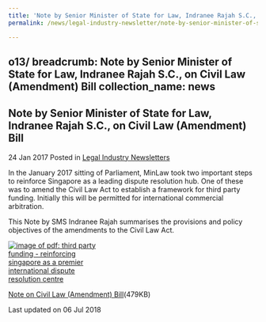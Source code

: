```yaml
---
title: 'Note by Senior Minister of State for Law, Indranee Rajah S.C., on Civil Law (Amendment) Bill'
permalink: /news/legal-industry-newsletter/note-by-senior-minister-of-state-for-law--indranee-rajah-s-c/

---
```

o13/
breadcrumb: Note by Senior Minister of State for Law, Indranee Rajah S.C., on Civil Law (Amendment) Bill
collection_name: news
---

<style>
  .image {width: 200px;}
  .image img {max-width: 100%;}
</style>

Note by Senior Minister of State for Law, Indranee Rajah S.C., on Civil Law (Amendment) Bill
---

24 Jan 2017 Posted in [Legal Industry Newsletters](/news/legal-industry-newsletters/)

In the January 2017 sitting of Parliament, MinLaw took two important steps to reinforce Singapore as a leading dispute resolution hub. One of these was to amend the Civil Law Act to establish a framework for third party funding. Initially this will be permitted for international commercial arbitration. 

This Note by SMS Indranee Rajah summarises the provisions and policy objectives of the amendments to the Civil Law Act.

<div class="image">
  <a href="/files/NoteonCivilLawAmendment.pdf"><img src="/images/1530861795863.jpg" alt="image of pdf: third party funding - reinforcing singapore as a premier international dispute resolution centre"></a>
</div>

<a href="/files/NoteonCivilLawAmendment.pdf">Note on Civil Law (Amendment) Bill</a>(479KB)

<p class="right-side-updated">Last updated on 06 Jul 2018</p>
